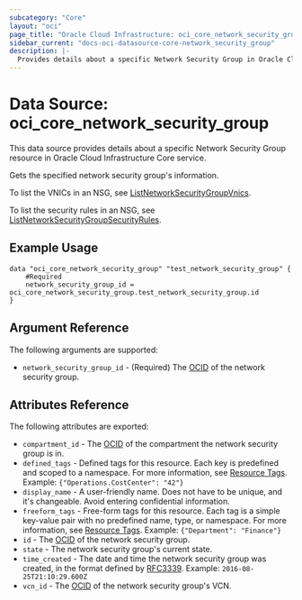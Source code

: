 ```yaml
---
subcategory: "Core"
layout: "oci"
page_title: "Oracle Cloud Infrastructure: oci_core_network_security_group"
sidebar_current: "docs-oci-datasource-core-network_security_group"
description: |-
  Provides details about a specific Network Security Group in Oracle Cloud Infrastructure Core service
---
```


# Data Source: oci_core_network_security_group
This data source provides details about a specific Network Security Group resource in Oracle Cloud Infrastructure Core service.

Gets the specified network security group's information.

To list the VNICs in an NSG, see
[ListNetworkSecurityGroupVnics](https://docs.cloud.oracle.com/iaas/api/#/en/iaas/latest/NetworkSecurityGroupVnic/ListNetworkSecurityGroupVnics).

To list the security rules in an NSG, see
[ListNetworkSecurityGroupSecurityRules](https://docs.cloud.oracle.com/iaas/api/#/en/iaas/latest/SecurityRule/ListNetworkSecurityGroupSecurityRules).


## Example Usage

```hcl
data "oci_core_network_security_group" "test_network_security_group" {
	#Required
	network_security_group_id = oci_core_network_security_group.test_network_security_group.id
}
```

## Argument Reference

The following arguments are supported:

* `network_security_group_id` - (Required) The [OCID](https://docs.cloud.oracle.com/iaas/Content/General/Concepts/identifiers.htm) of the network security group.


## Attributes Reference

The following attributes are exported:

* `compartment_id` - The [OCID](https://docs.cloud.oracle.com/iaas/Content/General/Concepts/identifiers.htm) of the compartment the network security group is in. 
* `defined_tags` - Defined tags for this resource. Each key is predefined and scoped to a namespace. For more information, see [Resource Tags](https://docs.cloud.oracle.com/iaas/Content/General/Concepts/resourcetags.htm).  Example: `{"Operations.CostCenter": "42"}` 
* `display_name` - A user-friendly name. Does not have to be unique, and it's changeable. Avoid entering confidential information. 
* `freeform_tags` - Free-form tags for this resource. Each tag is a simple key-value pair with no predefined name, type, or namespace. For more information, see [Resource Tags](https://docs.cloud.oracle.com/iaas/Content/General/Concepts/resourcetags.htm).  Example: `{"Department": "Finance"}` 
* `id` - The [OCID](https://docs.cloud.oracle.com/iaas/Content/General/Concepts/identifiers.htm) of the network security group.
* `state` - The network security group's current state.
* `time_created` - The date and time the network security group was created, in the format defined by [RFC3339](https://tools.ietf.org/html/rfc3339).  Example: `2016-08-25T21:10:29.600Z` 
* `vcn_id` - The [OCID](https://docs.cloud.oracle.com/iaas/Content/General/Concepts/identifiers.htm) of the network security group's VCN.

